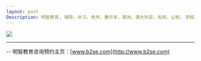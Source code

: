 ```yaml
---
layout: post
Description: 明智教育, 辅导，补习，老师，墨尔本，澳洲，澳大利亚，私校，公校, 学校选择，英文写作，面试辅导，简历书写，英文写作闲谈，私校奖学金，奖学金面试，响应潜力，英文写作能力的培养，non-fiction essay 写作, GA 辅导，表达能力 辅导， 巅峰期理论 准备 高考 大考，奖学金考试，边际收益理论，究竟什么样的牛娃能拿到私校奖学金, GA, General Ability, Verbal Reasoning Tuition, School Selection, Private Schools, Selective Schools, Writing tutoring, Interviews tutoring, Resume Writing, Private School Scholarships, Scholarship Interviews，essays, factually accurate prose, compelling and vivid, literary craft, personal involvement, a curious mind and a sense of self, magic, perform at peak, energy drinks bad for exams, peak performance theory, Academic merit scholarships, General Excellence scholarships, Sports Music Specialist scholarships, ACER Australian Council for Educational Research, EduTest, Test 1: Written Expression extended response, 25 minutes, Test 2: Humanities Comprehension and Interpretation multiple choice, 40 minutes, Test 3: Mathematics multiple choice, 40 minutes, 1. Verbal Reasoning 30 minutes, 2. Numerical Reasoning 30 minutes, 3. Reading Comprehension 30 minutes, 4. Mathematics 30 minutes, 5. Written Expression 15 minutes each, 能智 ability, aptitude, 成绩 achievement, My dad pays for your education. At least he is getting something back.  
---
```


![](https://farm2.staticflickr.com/1910/43601034050_dc01070b7c_o.jpg)


	
--------
-- 明智教育咨询预约主页：[www.b2se.com](http://www.b2se.com)

